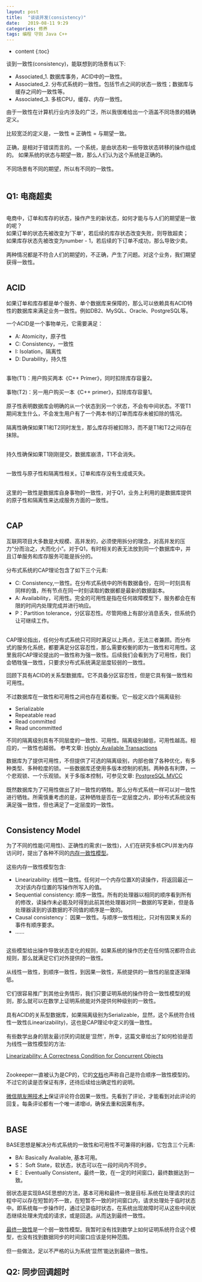```yaml
---
layout: post
title:  "谈谈并发(consistency)"
date:   2019-08-11 9:29
categories: 修养
tags: 编程 守则 Java C++
---
```

* content
{:toc}

谈到一致性(consistency)，能联想到的场景有以下:
<br/>
- Associated_1. 数据库事务，ACID中的一致性。
- Associated_2. 分布式系统的一致性。包括节点之间的状态一致性；数据库与缓存之间的一致性等。
- Associated_3. 多核CPU，缓存、内存一致性。

由于一致性在计算机行业内涉及的广泛，所以我很难给出一个涵盖不同场景的精确定义。
<br/><br/>
比较宽泛的定义是，一致性 ≈ 正确性 = 与期望一致。
<br/><br/>
正确，是相对于错误而言的。一个系统，是由状态和一些导致状态转移的操作组成的。
如果系统的状态与期望一致，那么人们认为这个系统是正确的。
<br/><br/>
不同场景有不同的期望，所以有不同的一致性。
<br/><br/>
## Q1: 电商超卖
<br/>
电商中，订单和库存的状态，操作产生的新状态，如何才能与与人们的期望是一致的呢？
<br/>
如果订单的状态先被改变为'下单'，若后续的库存状态改变失败，则导致超卖；
<br/>
如果库存状态先被改变为number - 1，若后续的下订单不成功，那么导致少卖。
<br/><br/>
两种情况都是不符合人们的期望的，不正确，产生了问题。对这个业务，我们期望获得一致性。
<br/><br/>

## ACID
如果订单和库存都是单个服务、单个数据库来保障的，那么可以依赖具有ACID特性的数据库来满足业务一致性。例如DB2、MySQL、Oracle、PostgreSQL等。
<br/>

一个ACID是一个事物单元，它需要满足：
- A: Atomicity，原子性
- C: Consistency，一致性
- I: Isolation，隔离性
- D: Durability，持久性

<br/>
事物(T1)：用户购买两本《C++ Primer》，同时扣除库存容量2。
<br/><br/>
事物(T2)：另一用户购买一本《C++ primer》，扣除库存容量1。
<br/><br/>
原子性表明数据库会明确的从一个状态到另一个状态，不会有中间状态。不管T1期间发生什么，不会发生用户有了一个两本书的订单而库存未被扣除的情况。
<br/><br/>
隔离性确保如果T1和T2同时发生，那么库存将被扣除3，而不是T1和T2之间存在抹除。
<br/><br/>

持久性确保如果T1刚刚提交，数据库崩溃，T1不会消失。
<br/><br/>

一致性与原子性和隔离性相关。订单和库存没有生成或灭失。
<br/><br/>

这里的一致性是数据库自身事物的一致性，对于Q1，业务上利用的是数据库提供的原子性和隔离性来达成服务方面的一致性。
<br/><br/>

## CAP

互联网项目大多数是大规模、高并发的，必须使用拆分的理念，对高并发的压力“分而治之，大而化小”。对于Q1，有时相关的表无法放到同一个数据库中，并且订单服务和库存服务可能是拆分的。
<br/><br/>
分布式系统的CAP理论包含了如下三个元素:
- C: Consistency,一致性。在分布式系统中的所有数据备份，在同一时刻具有同样的值，所有节点在同一时刻读取的数据都是最新的数据副本。
- A: Availability，可用性。完全的可用性是指在任何故障模型下，服务都会在有限的时间内处理完成并进行响应。
- P：Partition tolerance，分区容忍性。尽管网络上有部分消息丢失，但系统仍让可继续工作。

<br/>
CAP理论指出，任何分布式系统只可同时满足以上两点，无法三者兼顾。而分布式的服务化系统，都要满足分区容忍性，那么需要权衡的即为一致性和可用性。这里我将CAP理论提出的一致性称为强一致性。后续我们会看到为了可用性，我们会牺牲强一致性，只要求分布式系统满足层度较弱的一致性。

回顾下具有ACID的关系型数据库。它不具备分区容忍性，但是它具有强一致性和可用性。
<br/><br/>
不过数据库在一致性和可用性之间也存在着权衡。它一般定义四个隔离级别:
- Serializable
- Repeatable read
- Read committed
- Read uncommitted

不同的隔离级别具有不同层度的一致性、可用性。隔离级别越低，可用性越高。相应的，一致性也越弱。
参考文章: [Highly Available Transactions](http://www.vldb.org/pvldb/vol7/p181-bailis.pdf)

数据库为了提供可用性，不但提供了可选的隔离级别，内部也做了各种优化，有多种类型、多种粒度的锁。一些数据库还使用多版本控制的机制。两种各有利弊，一个悲观锁、一个乐观锁。关于多版本控制，可参见文章: [PostgreSQL MVCC](http://momjian.us/main/writings/pgsql/mvcc.pdf)
<br/><br/>
既然数据库为了可用性做出了对一致性的牺牲。那么分布式系统一样可以对一致性进行牺牲。所需慎重考虑的是，这种牺牲是否在一定层度之内，即分布式系统没有满足强一致性，但也满足了一定层度的一致性。
<br/><br/>

## Consistency Model

为了不同的性能(可用性)、正确性的需求(一致性)，人们在研究多核CPU并发内存访问时，提出了各种不同的[内存一致性模型](https://wc.yooooo.us/wiki/%E5%86%85%E5%AD%98%E4%B8%80%E8%87%B4%E6%80%A7%E6%A8%A1%E5%9E%8B)。
<br/><br/>
这些内存一致性模型包含:
- Linearizability: 线性一致性。任何对一个内存位置X的读操作，将返回最近一次对该内存位置的写操作所写入的值。
- Sequential consistency: 顺序一致性。所有的处理器以相同的顺序看到所有的修改，读操作未必能及时得到此前其他处理器对同一数据的写更新，但是各处理器读到的该数据的不同值的顺序是一致的。
- Causal consistency： 因果一致性。与顺序一致性相比，只对有因果关系的事件有顺序要求。
- ……

<br/>
这些模型给出操作导致状态变化的规则，如果系统的操作历史在任何情况都符合此规则，那么就满足它们对外提供的一致性。
<br/><br/>
从线性一致性，到顺序一致性，到因果一致性，系统提供的一致性的层度逐渐降低。
<br/><br/>
它们很容易推广到其他业务情形，我们只要证明系统的操作符合一致性模型的规则，那么就可以在数学上证明系统能对外提供何种级别的一致性。
<br/><br/>
具有ACID的关系型数据库，如果隔离级别为Serializable，显然，这个系统符合线性一致性(Linearizability)，这也是CAP理论中定义的强一致性。
<br/><br/>
有些数学出身的朋友最讨厌的词就是‘显然’，所幸，这篇文章给出了如何检验是否为线性一致性模型的方法:

[Linearizability: A Correctness Condition for Concurrent Objects](https://alankzh-blog-files.oss-cn-beijing.aliyuncs.com/p463-herlihy.pdf)
<br/><br/>

Zookeeper一直被认为是CP的，它的[文档](https://zookeeper.apache.org/doc/r3.4.14/zookeeperOver.html#Guarantees)也声称自己是符合顺序一致性模型的。不过它的读是否保证有序，还待后续给出确定性的说明。
<br/><br/>
[微信朋友圈技术上](https://alankzh-blog-files.oss-cn-beijing.aliyuncs.com/%E7%A7%BB%E5%8A%A8%E5%8C%96%E6%9C%BA%E4%BC%9A_%E9%99%88%E6%98%8E_%E5%BE%AE%E4%BF%A1%E6%9C%8B%E5%8F%8B%E5%9C%88%E6%8A%80%E6%9C%AF%E4%B9%8B%E9%81%93.pdf)保证评论符合因果一致性。先看到了评论，才能看到对此评论的回复。每条评论都有一个唯一递增id，确保去重和因果有序。
<br/><br/>
## BASE

BASE思想是解决分布式系统的一致性和可用性不可兼得的利器，它包含三个元素:
- BA: Basically Available, 基本可用。
- S： Soft State，软状态，状态可以在一段时间内不同步。
- E： Eventually Consistent，最终一致，在一定的时间窗口，最终数据达到一致。

弱状态是实现BASE思想的方法，基本可用和最终一致是目标.系统在处理请求的过程中可以存在短暂的不一致，在短暂不一致的时间窗口内，请求处理处于临时状态中。即系统每一步操作时，通过记录临时状态，在系统出现故障时可从这些中间状态继续处理未完成的请求，或是回退。从而达到最终一致性。
<br/><br/>
[最终一致性](https://en.wikipedia.org/wiki/Eventual_consistency)是一个弱一致性模型。我暂时没有找到数学上如何证明系统符合这个模型，也没有找到数据同步的时间窗口应该是何种范围。
<br/><br/>
但一些做法，足以不严格的认为系统‘显然’能达到最终一致性。

## Q2: 同步回调超时